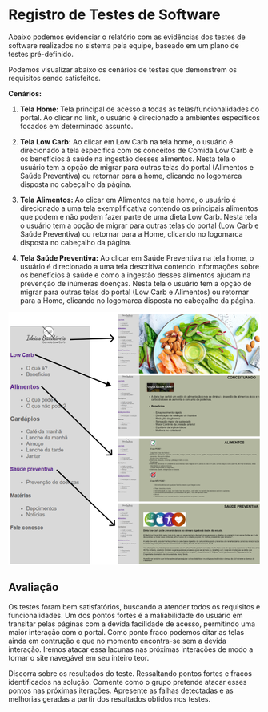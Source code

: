 # Registro de Testes de Software

Abaixo podemos evidenciar o relatório com as evidências dos testes de software realizados no sistema pela equipe, baseado em um plano de testes pré-definido.

Podemos visualizar abaixo os cenários de testes que demonstrem os requisitos sendo satisfeitos.

<strong> Cenários: </strong>

1. <strong> Tela Home: </strong> Tela principal de acesso a todas as telas/funcionalidades do portal. Ao clicar no link, o usuário é direcionado a ambientes específicos focados em determinado assunto. 

2. <strong> Tela Low Carb:</strong> Ao clicar em Low Carb na tela home, o usuário é direcionado a tela especifica com os conceitos de Comida Low Carb e os benefícios à saúde na ingestão desses alimentos. Nesta tela o usuário tem a opção de migrar para outras telas do portal (Alimentos e Saúde Preventiva) ou retornar para a home, clicando no logomarca disposta no cabeçalho da página. 

3. <strong> Tela Alimentos: </strong> Ao clicar em Alimentos na tela home, o usuário é direcionado a uma tela exemplificativa contendo os principais alimentos que podem e não podem fazer parte de uma dieta Low Carb. Nesta tela o usuário tem a opção de migrar para outras telas do portal (Low Carb e Saúde Preventiva) ou retornar para a Home, clicando no logomarca disposta no cabeçalho da página. 

4. <strong>Tela Saúde Preventiva:</strong> Ao clicar em Saúde Preventiva na tela home, o usuário é direcionado a uma tela descritiva contendo informações sobre os benefícios à saúde e como a ingestão desses alimentos ajudam na prevenção de inúmeras doenças. Nesta tela o usuário tem a opção de migrar para outras telas do portal (Low Carb e Alimentos) ou retornar para a Home, clicando no logomarca disposta no cabeçalho da página. 

 <img id = "figma" src="../docs/img/tela_plano_de_testes.png" width=900px>

## Avaliação

Os testes foram bem satisfatórios, buscando a atender todos os requisitos e funcionalidades. Um dos pontos fortes é a maliabilidade do usuário em transitar pelas páginas com a devida facilidade de acesso, permitindo uma maior interação com o portal. Como ponto fraco podemos citar as telas ainda em contrução e que no momento encontra-se sem a devida interação. Iremos atacar essa lacunas nas próximas interações de modo a tornar o site navegável em seu inteiro teor. 

Discorra sobre os resultados do teste. Ressaltando pontos fortes e fracos identificados na solução. Comente como o grupo pretende atacar esses pontos nas próximas iterações. Apresente as falhas detectadas e as melhorias geradas a partir dos resultados obtidos nos testes.

